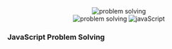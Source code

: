 <div align="center">
<img src="https://miro.medium.com/v2/resize:fit:1400/1*KAYT-tRghYilBJnX8I3yFg.gif" alt="problem solving"/>
</div>
<div align="center">
<img src="https://img.shields.io/badge/-a?style=plastic&logo=rocket&logoColor=%23ffff&label=Problem%20Solving&labelColor=%232e86c1&color=%232e86c1&cacheSeconds=https%3A%2F%2Fgithub.com%2Fkimbo-slicee" alt="problem solving"/>
<img src="https://img.shields.io/badge/-A?
style=plastic&logo=javascript&logoColor=%23f1c40f&label=JAVASCRIPT%20%F0%9F%92%A1&labelColor=%23000&color=%23000&cacheSeconds=https%3A%2F%2Fgithub.com%2Fkimbo-slicee" alt="javaScript">
  
</div>

### JavaScript Problem Solving 
